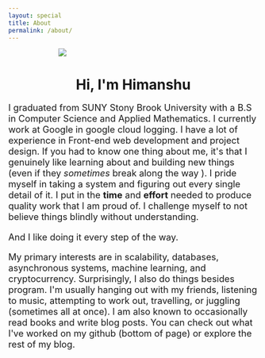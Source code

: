 ```yaml
---
layout: special
title: About
permalink: /about/
---
```


<div style="width: 60%; margin-left: 20%;">
	<img src="../images/me.jpg"/>
</div>
<div style="margin-top: 20px;text-align:center;">
	<h1>Hi, I'm Himanshu</h1>
</div>
<p style="font-size: 1.3em;">
I graduated from SUNY Stony Brook University with a B.S in Computer Science and 
Applied Mathematics. I currently work at Google in google cloud logging.
I have a lot of experience in Front-end web development and project design.
If you had to know one thing about me, it's that I genuinely like learning
about and building new things (even if they <i>sometimes</i> break along the way
). I pride myself in taking a system and figuring out every single detail of it.
I put in the <strong>time</strong> and <strong>effort</strong> needed to 
produce quality work that I am proud of. I challenge myself to not believe 
things blindly without understanding.
</p>
<p style="font-size: 1.3em;">And I like doing it every step of the way.</p>
<p style="font-size: 1.3em;">
My primary interests are in scalability, databases, asynchronous systems,
machine learning, and cryptocurrency. Surprisingly, I also do things besides
program. I'm usually hanging out with my friends, listening to music,
attempting to work out, travelling, or juggling (sometimes all at once). 
I am also known to occasionally read books and write blog posts.
You can check out what I've worked on my github (bottom of page) or explore
the rest of my blog.
</p>

